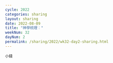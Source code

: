 ```yaml
---
cycle: 2022
categories: sharing
layout: sharing
date: 2022-08-09
title: "神學梳理："
weekNum: 32
dayNum: 2
permalink: /sharing/2022/wk32-day2-sharing.html
---
```


[](https://eccseattle.github.io/media/sharing/2022/wk032/2022-08-09-bin.m4a)

`小錢`
